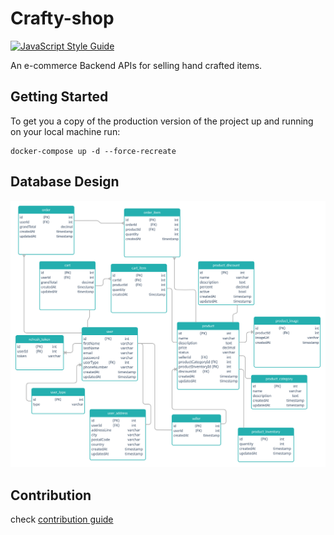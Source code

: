 # Crafty-shop

[![JavaScript Style Guide](https://img.shields.io/badge/code_style-standard-brightgreen.svg)](https://standardjs.com)

An e-commerce Backend APIs for selling hand crafted items.

## Getting Started

To get you a copy of the production version of the project up and running on your local machine run:

```shell script
docker-compose up -d --force-recreate
```

## Database Design

![Crafty-shop database scheme](./screenshoots/dbScheme.png "Crafty-shop database scheme")

## Contribution

check [contribution guide](./CONTRIBUTION.md)